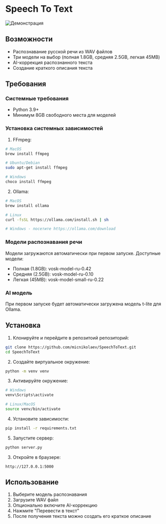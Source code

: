 # Speech To Text

![Демонстрация](demo.gif)

## Возможности
- Распознавание русской речи из WAV файлов
- Три модели на выбор (полная 1.8GB, средняя 2.5GB, легкая 45MB)
- AI-коррекция распознанного текста
- Создание краткого описания текста

## Требования

### Системные требования
- Python 3.9+
- Минимум 8GB свободного места для моделей

### Установка системных зависимостей

1. FFmpeg:
```bash
# MacOS
brew install ffmpeg
```

```bash
# Ubuntu/Debian
sudo apt-get install ffmpeg
```

```bash
# Windows
choco install ffmpeg
```

2. Ollama:
```bash
# MacOS
brew install ollama
```

```bash
# Linux
curl -fsSL https://ollama.com/install.sh | sh
```

```bash
# Windows - посетите https://ollama.com/download
```

### Модели распознавания речи
Модели загружаются автоматически при первом запуске. Доступные модели:
- Полная (1.8GB): vosk-model-ru-0.42
- Средняя (2.5GB): vosk-model-ru-0.10
- Легкая (45MB): vosk-model-small-ru-0.22

### AI модель
При первом запуске будет автоматически загружена модель t-lite для Ollama.

## Установка

1. Клонируйте и перейдите в репозитоий репозиторий:
```bash
git clone https://github.com/micnikolaev/SpeechToText.git
cd SpeechToText
```

2. Создайте виртуальное окружение:
```bash
python -m venv venv
```

3. Активируйте окружение:
```bash
# Windows
venv\Scripts\activate
```

```bash
# Linux/MacOS
source venv/bin/activate
```

4. Установите зависимости:
```bash
pip install -r requirements.txt
```

5. Запустите сервер:
```bash
python server.py
```

3. Откройте в браузере:
```
http://127.0.0.1:5000
```

## Использование

1. Выберите модель распознавания
2. Загрузите WAV файл
3. Опционально включите AI-коррекцию
4. Нажмите "Перевести в текст"
5. После получения текста можно создать его краткое описание
